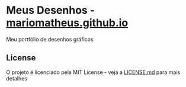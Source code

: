 # Meus Desenhos - [mariomatheus.github.io](https://mariomatheus.github.io)

Meu portfólio de desenhos gráficos

## License

O projeto é licenciado pela MIT License - veja a [LICENSE.md](LICENSE) para mais detalhes
